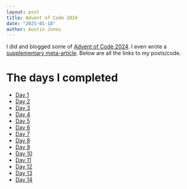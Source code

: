 ```yaml
---
layout: post
title: Advent of Code 2024
date: "2025-01-18"
author: Austin Jones
---
```


I did and blogged some of [Advent of Code 2024](https://adventofcode.com).
I even wrote a [supplementary meta-article](/blog/2024-12-10-yes-im-doing-advent-of-code).
Below are all the links to my posts/code.

# The days I completed

- [Day 1](/advent_of_code_2024/2024-12-01-advent-of-code-2024-day-1)
- [Day 2](/advent_of_code_2024/2024-12-02-advent-of-code-2024-day-2)
- [Day 3](/advent_of_code_2024/2024-12-03-advent-of-code-2024-day-3)
- [Day 4](/advent_of_code_2024/2024-12-04-advent-of-code-2024-day-4)
- [Day 5](/advent_of_code_2024/2024-12-05-advent-of-code-2024-day-5)
- [Day 6](/advent_of_code_2024/2024-12-06-advent-of-code-2024-day-6)
- [Day 7](/advent_of_code_2024/2024-12-07-advent-of-code-2024-day-7)
- [Day 8](/advent_of_code_2024/2024-12-08-advent-of-code-2024-day-8)
- [Day 9](/advent_of_code_2024/2024-12-09-advent-of-code-2024-day-9)
- [Day 10](/advent_of_code_2024/2024-12-10-advent-of-code-2024-day-10)
- [Day 11](/advent_of_code_2024/2024-12-11-advent-of-code-2024-day-11)
- [Day 12](https://github.com/ajone239/advent_of_code_2024/tree/main/day_12a)
- [Day 13](https://github.com/ajone239/advent_of_code_2024/tree/main/day_13a)
- [Day 14](https://github.com/ajone239/advent_of_code_2024/tree/main/day_14a)

